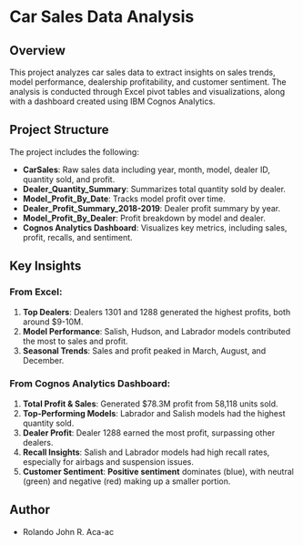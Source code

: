 # Car Sales Data Analysis

## Overview
This project analyzes car sales data to extract insights on sales trends, model performance, dealership profitability, and customer sentiment. The analysis is conducted through Excel pivot tables and visualizations, along with a dashboard created using IBM Cognos Analytics.

## Project Structure
The project includes the following:
- **CarSales**: Raw sales data including year, month, model, dealer ID, quantity sold, and profit.
- **Dealer_Quantity_Summary**: Summarizes total quantity sold by dealer.
- **Model_Profit_By_Date**: Tracks model profit over time.
- **Dealer_Profit_Summary_2018-2019**: Dealer profit summary by year.
- **Model_Profit_By_Dealer**: Profit breakdown by model and dealer.
- **Cognos Analytics Dashboard**: Visualizes key metrics, including sales, profit, recalls, and sentiment.

## Key Insights

### From Excel:
1. **Top Dealers**: Dealers 1301 and 1288 generated the highest profits, both around $9-10M.
2. **Model Performance**: Salish, Hudson, and Labrador models contributed the most to sales and profit.
3. **Seasonal Trends**: Sales and profit peaked in March, August, and December.

### From Cognos Analytics Dashboard:
1. **Total Profit & Sales**: Generated $78.3M profit from 58,118 units sold.
2. **Top-Performing Models**: Labrador and Salish models had the highest quantity sold.
3. **Dealer Profit**: Dealer 1288 earned the most profit, surpassing other dealers.
4. **Recall Insights**: Salish and Labrador models had high recall rates, especially for airbags and suspension issues.
5. **Customer Sentiment**: **Positive sentiment** dominates (blue), with neutral (green) and negative (red) making up a smaller portion.

## Author
- Rolando John R. Aca-ac
